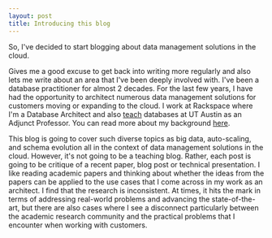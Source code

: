 ```yaml
---
layout: post
title: Introducing this blog
---
```


So, I've decided to start blogging about data management solutions in the cloud. 

Gives me a good excuse to get back into writing more regularly and also lets me write about an area that I've been deeply involved with. I've been a database practitioner for almost 2 decades. For the last few years, I have had the opportunity to architect numerous data management solutions for customers moving or expanding to the cloud. I work at Rackspace where I'm a Database Architect and also <a href="http://www.cs.utexas.edu/~scohen/index.html">teach</a> databases at UT Austin as an Adjunct Professor. You can read more about my background <a href="https://www.linkedin.com/in/shirleycohen/">here</a>. 

This blog is going to cover such diverse topics as big data, auto-scaling, and schema evolution all in the context of data management solutions in the cloud. However, it's not going to be a teaching blog. Rather, each post is going to be critique of a recent paper, blog post or technical presentation. I like reading academic papers and thinking about whether the ideas from the papers can be applied to the use cases that I come across in my work as an architect. I find that the research is inconsistent. At times, it hits the mark in terms of addressing real-world problems and advancing the state-of-the-art, but there are also cases where I see a disconnect particularly between the academic research community and the practical problems that I encounter when working with customers.  